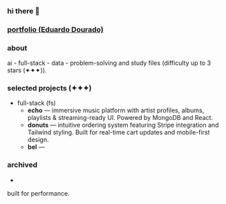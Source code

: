 ### hi there 👋

### [portfolio (Eduardo Dourado)](https://efdourado.github.io/efdourado)

### about
ai - full-stack - data - problem-solving and study files (difficulty up to 3 stars (✦✦✦)).

### selected projects (✦✦✦)
- full-stack (fs)
    - **echo** — immersive music platform with artist profiles, albums, playlists & streaming-ready UI. Powered by MongoDB and React.
    - **donuts** — intuitive ordering system featuring Stripe integration and Tailwind styling. Built for real-time cart updates and mobile-first design.
    - **bel** —

### archived
- 

built for performance.